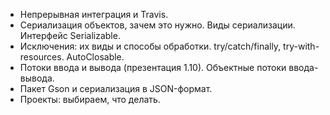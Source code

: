 * Непрерывная интеграция и Travis.
* Сериализация объектов, зачем это нужно. Виды сериализации. Интерфейс Serializable.
* Исключения: их виды и способы обработки. try/catch/finally, try-with-resources. AutoClosable.
* Потоки ввода и вывода (презентация 1.10). Объектные потоки ввода-вывода.
* Пакет Gson и сериализация в JSON-формат.
* Проекты: выбираем, что делать. 
